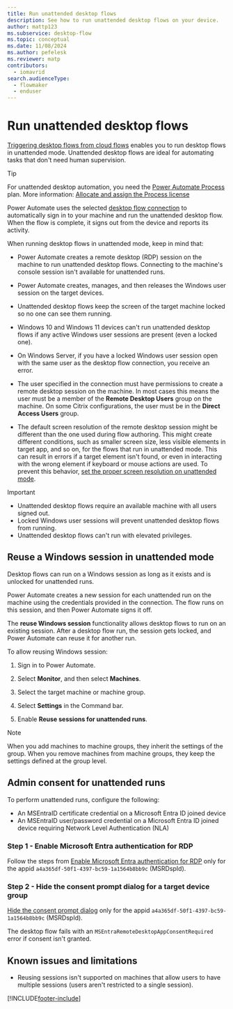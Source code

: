 ```yaml
---
title: Run unattended desktop flows
description: See how to run unattended desktop flows on your device.
author: mattp123
ms.subservice: desktop-flow
ms.topic: conceptual
ms.date: 11/08/2024
ms.author: pefelesk
ms.reviewer: matp
contributors:
  - iomavrid
search.audienceType: 
  - flowmaker
  - enduser
---
```

# Run unattended desktop flows

[Triggering desktop flows from cloud flows](trigger-desktop-flows.md) enables you to run desktop flows in unattended mode. Unattended desktop flows are ideal for automating tasks that don't need human supervision.

> [!TIP]
> For unattended desktop automation, you need the [Power Automate Process](https://powerautomate.microsoft.com/pricing/) plan. More information: [Allocate and assign the Process license](/power-platform/admin/power-automate-licensing/buy-licenses#assign-process-license)

Power Automate uses the selected [desktop flow connection](desktop-flow-connections.md) to automatically sign in to your machine and run the unattended desktop flow. When the flow is complete, it signs out from the device and reports its activity.

When running desktop flows in unattended mode, keep in mind that:

- Power Automate creates a remote desktop (RDP) session on the machine to run unattended desktop flows. Connecting to the machine's console session isn't available for unattended runs.

- Power Automate creates, manages, and then releases the Windows user session on the target devices.

- Unattended desktop flows keep the screen of the target machine locked so no one can see them running.

- Windows 10 and Windows 11 devices can't run unattended desktop flows if any active Windows user sessions are present (even a locked one).

- On Windows Server, if you have a locked Windows user session open with the same user as the desktop flow connection, you receive an error.

- The user specified in the connection must have permissions to create a remote desktop session on the machine. In most cases this means the user must be a member of the **Remote Desktop Users** group on the machine. On some Citrix configurations, the user must be in the **Direct Access Users** group.

- The default screen resolution of the remote desktop session might be different than the one used during flow authoring. This might create different conditions, such as smaller screen size, less visible elements in target app, and so on, for the flows that run in unattended mode. This can result in errors if a target element isn't found, or even in interacting with the wrong element if keyboard or mouse actions are used. To prevent this behavior, [set the proper screen resolution on unattended mode](how-to/set-screen-resolution-unattended-mode.md).

>[!IMPORTANT]
>
> - Unattended desktop flows require an available machine with all users signed out.
> - Locked Windows user sessions will prevent unattended desktop flows from running.
> - Unattended desktop flows can't run with elevated privileges.

## Reuse a Windows session in unattended mode

Desktop flows can run on a Windows session as long as it exists and is unlocked for unattended runs.

Power Automate creates a new session for each unattended run on the machine using the credentials provided in the connection. The flow runs on this session, and then Power Automate signs it off.

The **reuse Windows session** functionality allows desktop flows to run on an existing session. After a desktop flow run, the session gets locked, and Power Automate can reuse it for another run.

To allow reusing Windows session:

1. Sign in to Power Automate.

1. Select **Monitor**, and then select **Machines**.

1. Select the target machine or machine group.

1. Select **Settings** in the Command bar.

1. Enable **Reuse sessions for unattended runs**.

> [!NOTE]
> When you add machines to machine groups, they inherit the settings of the group. When you remove machines from machine groups, they keep the settings defined at the group level.

## Admin consent for unattended runs

To perform unattended runs, configure the following:

- An MSEntraID certificate credential on a Microsoft Entra ID joined device
- An MSEntraID user/password credential on a Microsoft Entra ID joined device requiring Network Level Authentication (NLA)

### Step 1 - Enable Microsoft Entra authentication for RDP

Follow the steps from [Enable Microsoft Entra authentication for RDP](/azure/virtual-desktop/configure-single-sign-on#enable-microsoft-entra-authentication-for-rdp) only for the appid `a4a365df-50f1-4397-bc59-1a1564b8bb9c` (MSRDspId).

### Step 2 - Hide the consent prompt dialog for a target device group

[Hide the consent prompt dialog](/azure/virtual-desktop/configure-single-sign-on#hide-the-consent-prompt-dialog) only for the appid `a4a365df-50f1-4397-bc59-1a1564b8bb9c` (MSRDspId).

The desktop flow fails with an `MSEntraRemoteDesktopAppConsentRequired` error if consent isn't granted.

## Known issues and limitations

- Reusing sessions isn't supported on machines that allow users to have multiple sessions (users aren't restricted to a single session).

[!INCLUDE[footer-include](../includes/footer-banner.md)]
